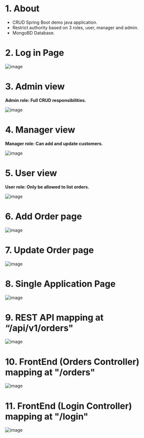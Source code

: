 # 1. About

- CRUD Spring Boot demo java application.
- Restrict authority based on 3 roles, user, manager and admin.
- MongoBD Database.

# 2. Log in Page 

![image](https://user-images.githubusercontent.com/92176935/230782976-c47c09b7-7a26-4f14-bd27-c13a383a9e48.png)


# 3. Admin view

**Admin role: Full CRUD responsibilities.**

![image](https://user-images.githubusercontent.com/92176935/230783009-d17312eb-1dab-4c2d-8b81-8842c1555cba.png)

# 4. Manager view

**Manager role: Can add and update customers.**

![image](https://user-images.githubusercontent.com/92176935/230783077-b068198b-644d-4518-a0d1-4abb5b443b18.png)

# 5. User view

**User role: Only be allowed to list orders.**

![image](https://user-images.githubusercontent.com/92176935/230783122-d970dc31-39b9-47d8-8a8a-219c47cbd8c2.png)

# 6. Add Order page

![image](https://user-images.githubusercontent.com/92176935/230783181-1fd5c895-97e0-4894-8b96-e85ff0b1275e.png)

# 7. Update Order page

![image](https://user-images.githubusercontent.com/92176935/230783199-c261b89d-d94a-426e-920b-63baf59ab178.png)

# 8. Single Application Page 
![image](https://user-images.githubusercontent.com/92176935/230783252-bb7f8007-3665-404e-9b8a-a1a9679b67b0.png)

# 9. REST API mapping at “/api/v1/orders"

![image](https://user-images.githubusercontent.com/92176935/230786845-b2de45a9-c309-4bb2-b124-056b53dfb42f.png)


# 10. FrontEnd (Orders Controller) mapping at "/orders"

![image](https://user-images.githubusercontent.com/92176935/230787037-8f3ebedb-733a-4c55-8882-e40d8be440a1.png)

# 11. FrontEnd (Login Controller) mapping at "/login"

![image](https://user-images.githubusercontent.com/92176935/230787092-62d31945-13d8-445b-80e1-c2878fc71516.png)

